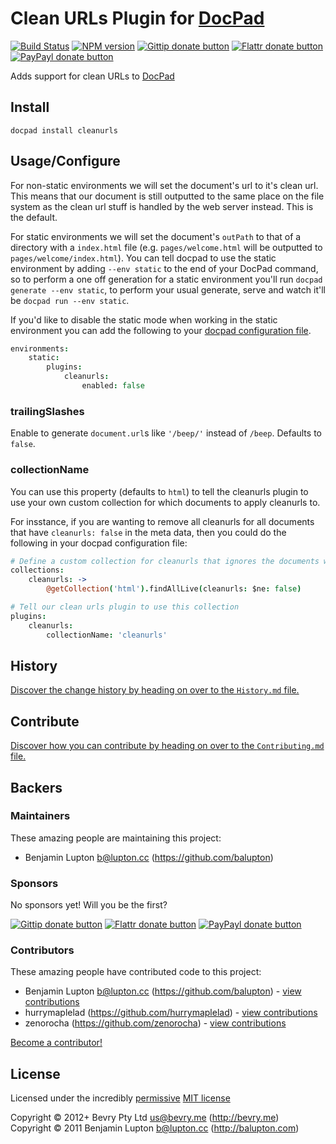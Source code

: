 # Clean URLs Plugin for [DocPad](https://docpad.org)

<!-- BADGES/ -->

[![Build Status](http://img.shields.io/travis-ci/docpad/docpad-plugin-cleanurls.png?branch=master)](http://travis-ci.org/docpad/docpad-plugin-cleanurls "Check this project's build status on TravisCI")
[![NPM version](http://badge.fury.io/js/docpad-plugin-cleanurls.png)](https://npmjs.org/package/docpad-plugin-cleanurls "View this project on NPM")
[![Gittip donate button](http://img.shields.io/gittip/bevry.png)](https://www.gittip.com/bevry/ "Donate weekly to this project using Gittip")
[![Flattr donate button](http://img.shields.io/flattr/donate.png?color=yellow)](http://flattr.com/thing/344188/balupton-on-Flattr "Donate monthly to this project using Flattr")
[![PayPayl donate button](http://img.shields.io/paypal/donate.png?color=yellow)](https://www.paypal.com/cgi-bin/webscr?cmd=_s-xclick&hosted_button_id=QB8GQPZAH84N6 "Donate once-off to this project using Paypal")

<!-- /BADGES -->


Adds support for clean URLs to [DocPad](https://docpad.org)


## Install

```
docpad install cleanurls
```


## Usage/Configure

For non-static environments we will set the document's url to it's clean url. This means that our document is still outputted to the same place on the file system as the clean url stuff is handled by the web server instead. This is the default.

For static environments we will set the document's `outPath` to that of a directory with a `index.html` file (e.g. `pages/welcome.html` will be outputted to `pages/welcome/index.html`). You can tell docpad to use the static environment by adding `--env static` to the end of your DocPad command, so to perform a one off generation for a static environment you'll run `docpad generate --env static`, to perform your usual generate, serve and watch it'll be `docpad run --env static`.

If you'd like to disable the static mode when working in the static environment you can add the following to your [docpad configuration file](http://docpad.org/docs/config).

``` coffee
environments:
	static:
		plugins:
			cleanurls:
				enabled: false
```

### trailingSlashes
Enable to generate `document.url`s like `'/beep/'` instead of `/beep`.  Defaults to `false`.

### collectionName
You can use this property (defaults to `html`) to tell the cleanurls plugin to use your own custom collection for which documents to apply cleanurls to.

For insstance, if you are wanting to remove all cleanurls for all documents that have `cleanurls: false` in the meta data, then you could do the following in your docpad configuration file:

``` coffee
# Define a custom collection for cleanurls that ignores the documents we don't want
collections:
	cleanurls: ->
		@getCollection('html').findAllLive(cleanurls: $ne: false)

# Tell our clean urls plugin to use this collection
plugins:
	cleanurls:
		collectionName: 'cleanurls'
```


<!-- HISTORY/ -->

## History
[Discover the change history by heading on over to the `History.md` file.](https://github.com/docpad/docpad-plugin-cleanurls/blob/master/History.md#files)

<!-- /HISTORY -->


<!-- CONTRIBUTE/ -->

## Contribute

[Discover how you can contribute by heading on over to the `Contributing.md` file.](https://github.com/docpad/docpad-plugin-cleanurls/blob/master/Contributing.md#files)

<!-- /CONTRIBUTE -->


<!-- BACKERS/ -->

## Backers

### Maintainers

These amazing people are maintaining this project:

- Benjamin Lupton <b@lupton.cc> (https://github.com/balupton)

### Sponsors

No sponsors yet! Will you be the first?

[![Gittip donate button](http://img.shields.io/gittip/bevry.png)](https://www.gittip.com/bevry/ "Donate weekly to this project using Gittip")
[![Flattr donate button](http://img.shields.io/flattr/donate.png?color=yellow)](http://flattr.com/thing/344188/balupton-on-Flattr "Donate monthly to this project using Flattr")
[![PayPayl donate button](http://img.shields.io/paypal/donate.png?color=yellow)](https://www.paypal.com/cgi-bin/webscr?cmd=_s-xclick&hosted_button_id=QB8GQPZAH84N6 "Donate once-off to this project using Paypal")

### Contributors

These amazing people have contributed code to this project:

- Benjamin Lupton <b@lupton.cc> (https://github.com/balupton) - [view contributions](https://github.com/docpad/docpad-plugin-cleanurls/commits?author=balupton)
- hurrymaplelad (https://github.com/hurrymaplelad) - [view contributions](https://github.com/docpad/docpad-plugin-cleanurls/commits?author=hurrymaplelad)
- zenorocha (https://github.com/zenorocha) - [view contributions](https://github.com/docpad/docpad-plugin-cleanurls/commits?author=zenorocha)

[Become a contributor!](https://github.com/docpad/docpad-plugin-cleanurls/blob/master/Contributing.md#files)

<!-- /BACKERS -->


<!-- LICENSE/ -->

## License

Licensed under the incredibly [permissive](http://en.wikipedia.org/wiki/Permissive_free_software_licence) [MIT license](http://creativecommons.org/licenses/MIT/)

Copyright &copy; 2012+ Bevry Pty Ltd <us@bevry.me> (http://bevry.me)
<br/>Copyright &copy; 2011 Benjamin Lupton <b@lupton.cc> (http://balupton.com)

<!-- /LICENSE -->


